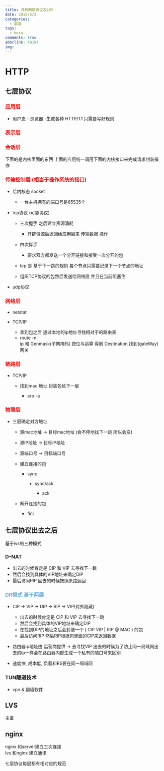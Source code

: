 ```yaml
---
title: 浅析网路协议及LVS
date: 2015/5/2
categories:
  - 前端
tags:
  - hexo
comments: true
abbrlink: 49197
img:
---
```


# HTTP

## 七层协议





### <font color = #F50A0A >应用层</font>

-  用户态   - 浏览器 -生成各种 HTTP/1.1  只需要写好规则

### <font color = #F50A0A >表示层</font>

### <font color = #F50A0A >会话层</font>





下面的是内核里面的东西 上面的应用统一调用下面的内核接口来完成请求封装操作



### <font color = #F50A0A >传输控制层 (相当于操作系统的接口)</font>

- 给内核态 socket

	- 一台主机拥有的端口号是65535个

- tcp协议 (可靠协议)

	- 三次握手 之后建立资源消耗

		- 开辟资源后返回给应用层来 传输数据 操作

	- 四次挥手

		- 要求双方都发送一个分开链接和接受一次分开的包

	- tcp 是 基于下一跳的规则 每个节点只需要记录下一个节点的地址
	- 组织TCP协议的包然后发送给网络层 并且在当前阻塞住

- udp协议

### <font color = #F50A0A >网络层</font>

- netstat
- TCP/IP

	- 拿到包之后 通过本地的ip地址寻找相对于的路由表
	- route -n  
ip 和 Genmask(子网掩码)   按位与运算  得到 Destination 找到(gateWay)网关

### <font color = #F50A0A >链路层</font>

- TCP/IP

	- 找到mac 地址  封装包给下一层

		- arp -a  

### <font color = #F50A0A >物理层</font>

- 三层确定对方地址 

	- 源mac地址 -> 目标mac地址 (会不停地找下一跳  所以会变)
	- 源IP地址 -> 目标IP地址
	- 源端口号 -> 目标端口号
	- 建立连接的包

		- sync

			- sync/ack

				- ack

	- 断开连接的包

		- finl



##  七层协议出去之后

基于lvs的三种模式

### D-NAT

- 出去的时候肯定是 CIP 和 VIP 去寻找下一跳
- 然后会找到具体的VIP地址来确定DIP
- 最后访问RIP 回去的时候按照原路返回

### <font color = #6AACDE >DR模式 基于两层</font>

- CIP -> VIP -> DIP -> RIP -> VIP(对外隐藏)

	- 出去的时候肯定是 CIP 和 VIP 去寻找下一跳
	- 然后会找到具体的VIP地址来确定DIP
	- 在找到DIP的地址之后会封装一个  ( CIP VIP | RIP @ MAC  ) 的包
	- 最后访问RIP 然后RIP根据包里面的CIP来返回数据

- 路由器ip地址由 运营商提供 -> 去寻找VIP 
出去的时候为了防止同一局域网出去的ip一样会在路由器内部生成一个私有的端口号来区别
- 速度快, 成本低, 负载和RS要在同一局域网

### TUN隧道技术

- vpn & 翻墙软件



## LVS

主备



## nginx 

 nginx 和server建立三次连接  
 lvs 和nginx 建立通讯


七层协议每层都有相对应的规范

